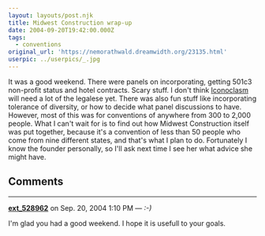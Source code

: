 ```yaml
---
layout: layouts/post.njk
title: Midwest Construction wrap-up
date: 2004-09-20T19:42:00.000Z
tags:
  - conventions
original_url: 'https://nemorathwald.dreamwidth.org/23135.html'
userpic: ../userpics/_.jpg
---
```

It was a good weekend. There were panels on incorporating, getting 501c3 non-profit status and hotel contracts. Scary stuff. I don't think [Iconoclasm](http://www.geocities.com/nemorathwald/iConoclasm.htm) will need a lot of the legalese yet. There was also fun stuff like incorporating tolerance of diversity, or how to decide what panel discussions to have. However, most of this was for conventions of anywhere from 300 to 2,000 people. What I can't wait for is to find out how Midwest Construction itself was put together, because it's a convention of less than 50 people who come from nine different states, and that's what I plan to do. Fortunately I know the founder personally, so I'll ask next time I see her what advice she might have.

## Comments

---

**[ext_528962](https://www.dreamwidth.org/users/ext_528962)** on Sep. 20, 2004 1:10 PM — *:-)*

I'm glad you had a good weekend. I hope it is usefull to your goals.
